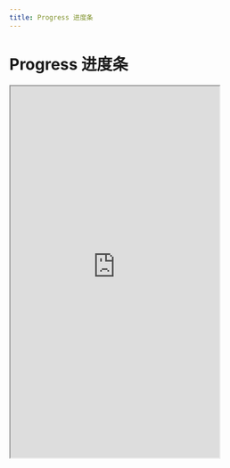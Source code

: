 ```yaml
---
title: Progress 进度条
---
```


# Progress 进度条

<iframe src="https://cfg-design.github.io/cfgd-uniapp3/#/pages/progress/index" style="width: 375px; height: 667px" />

# 待写